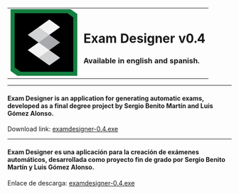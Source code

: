 <table>
  <tbody>
    <tr>
      <td>
        <img src="src/main/resources/images/exam_designer_256.png?raw=true" alt="Exam Desginer Logo" height="150" width="150"/>
      </td>
      <td>
        <h1>Exam Designer v0.4</h1>
        <h3>Available in english and spanish.</h3>
      </td>
    </tr>
  </tbody>
</table>

<hr>

#### Exam Designer is an application for generating automatic exams, developed as a final degree project by Sergio Benito Martín and Luis Gómez Alonso.

<p>Download link: <a href="https://github.com/sbenitomartin/examdesigner/" target="_blank">examdesigner-0.4.exe</a></p>

<hr>

#### Exam Designer es una aplicación para la creación de exámenes automáticos, desarrollada como proyecto fin de grado por Sergio Benito Martín y Luis Gómez Alonso.

<p>Enlace de descarga: <a href="https://github.com/sbenitomartin/examdesigner/" target="_blank">examdesigner-0.4.exe</a></p>





